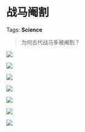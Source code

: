 # 战马阉割

Tags: **Science**

> 为何古代战马多被阉割？



![](https://pic2.zhimg.com/50/v2-98434d92403dc676ac8dbb49a4793002_720w.jpg?source=1940ef5c)  


![](https://pica.zhimg.com/50/v2-8fc885ca5a539d02cd09e7768cfc20f2_720w.jpg?source=1940ef5c)  


![](https://pic1.zhimg.com/50/v2-e0763c58fdf4d425be9f2ddaa5e63ef7_720w.jpg?source=1940ef5c)  


![](https://pica.zhimg.com/50/v2-f7d95bc1580963e384e99ae0393c6438_720w.jpg?source=1940ef5c)  


![](https://pica.zhimg.com/50/v2-cd333fc261d50bcd6091ecd99936cc89_720w.jpg?source=1940ef5c)  


![](https://pic3.zhimg.com/50/v2-1624bf8295864ee899610a4ecfb69e1f_720w.jpg?source=1940ef5c)  


![](https://pic3.zhimg.com/50/v2-3cc0d680a92e55b369208b3dfcc4fca3_720w.jpg?source=1940ef5c)

